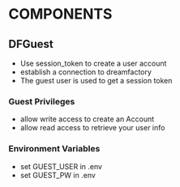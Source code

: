 # COMPONENTS


## DFGuest
* Use session_token to create a user account
* establish a connection to dreamfactory
* The guest user is used to get a session token

### Guest Privileges
* allow write access to create an Account
* allow read access to retrieve your user info

### Environment Variables
* set GUEST_USER in .env
* set GUEST_PW in .env
